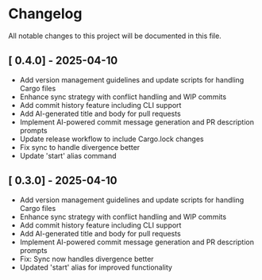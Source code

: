 # Changelog

All notable changes to this project will be documented in this file.

## [ 0.4.0] - 2025-04-10

- Add version management guidelines and update scripts for handling Cargo files
- Enhance sync strategy with conflict handling and WIP commits
- Add commit history feature including CLI support
- Add AI-generated title and body for pull requests
- Implement AI-powered commit message generation and PR description prompts
- Update release workflow to include Cargo.lock changes
- Fix sync to handle divergence better
- Update 'start' alias command

## [ 0.3.0] - 2025-04-10

- Add version management guidelines and update scripts for handling Cargo files
- Enhance sync strategy with conflict handling and WIP commits
- Add commit history feature including CLI support
- Add AI-generated title and body for pull requests
- Implement AI-powered commit message generation and PR description prompts
- Fix: Sync now handles divergence better
- Updated 'start' alias for improved functionality

